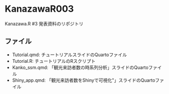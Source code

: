 # KanazawaR003

Kanazawa.R #3 発表資料のリポジトリ

## ファイル

- Tutorial.qmd: チュートリアルスライドのQuartoファイル
- Tutorial.R: チュートリアルのRスクリプト
- Kanko_ssm.qmd: 「観光来訪者数の時系列分析」スライドのQuartoファイル
- Shiny_app.qmd: 「観光来訪者数をShinyで可視化"」スライドのQuartoファイル
